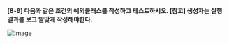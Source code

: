 
**[8-9] 다음과 같은 조건의 예외클래스를 작성하고 테스트하시오.
[참고] 생성자는 실행결과를 보고 알맞게 작성해야한다.**

![image](https://github.com/tichall/JavaExamples/assets/152502639/cc9de1a0-c4b7-4297-8840-e581017d797d)
